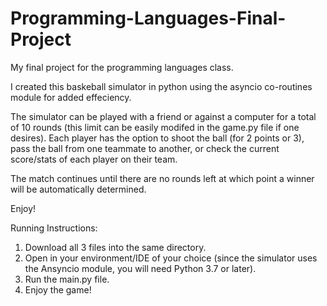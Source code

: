 # Programming-Languages-Final-Project
My final project for the programming languages class.

I created this baskeball simulator in python using the asyncio co-routines module for added effeciency.

The simulator can be played with a friend or against a computer for a total of 10 rounds (this limit can be easily modifed in the game.py file if one desires).
Each player has the option to shoot the ball (for 2 points or 3), pass the ball from one teammate to another, or check the current score/stats of each player on their team.

The match continues until there are no rounds left at which point a winner will be automatically determined.

Enjoy!

Running Instructions:

1. Download all 3 files into the same directory.
2. Open in your environment/IDE of your choice (since the simulator uses the Ansyncio module, you will need Python 3.7 or later).
3. Run the main.py file.
4. Enjoy the game!

